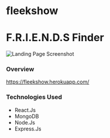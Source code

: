 # fleekshow

# F.R.I.E.N.D.S Finder
![Landing Page Screenshot](https://github.com/nessienessquik/fleekshow/blob/master/screenshots/img-01.png)

### Overview
https://fleekshow.herokuapp.com/

### Technologies Used
* React.Js 
* MongoDB
* Node.Js
* Express.Js



 
